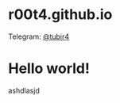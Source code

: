 # r00t4.github.io

Telegram:
<a href='https://t.me/tubir4'>@tubir4</a>


<h1>Hello world!</h1>

<?php
echo "hw!";
?>

<p>ashdlasjd</p>
